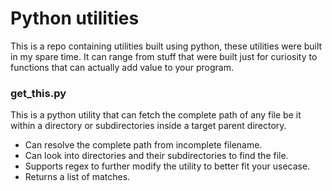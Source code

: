 # Python utilities

This is a repo containing utilities built using python, these utilities were built in my spare time.
It can range from stuff that were built just for curiosity to functions that can actually add value to your program.

### get_this.py
This is a python utility that can fetch the complete path of any file be it within a directory or subdirectories inside a target parent directory.
- Can resolve the complete path from incomplete filename.
- Can look into directories and their subdirectories to find the file.
- Supports regex to further modify the utility to better fit your usecase.
- Returns a list of matches.